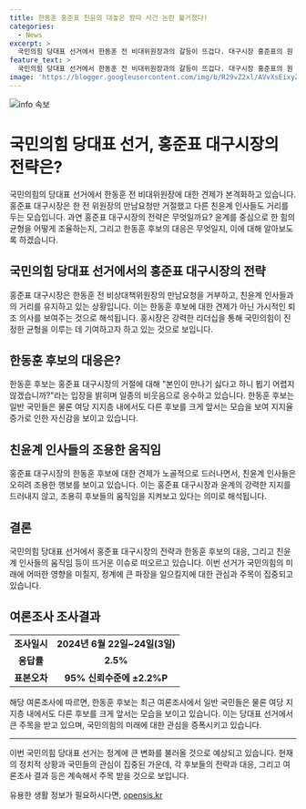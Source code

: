 ```yaml
---
title: 한동훈 홍준표 친윤의 대놓은 왕따 사건 논란 불거졌다!
categories:
  - News
excerpt: >
  국민의힘 당대표 선거에서 한동훈 전 비대위원장과의 갈등이 뜨겁다. 대구시장 홍준표의 원 희룡 전 국토부 장관과의 만남에도 불구하고 홍 시장은 한동훈 전 위원장을 견제하며 격렬한 입장을 보였다. 한동훈 후보는 여론조사에서 모든 층에서 앞서고 있어 단일화 시도 가능성까지 대두되고 있으며, 이로 인해 윤심만으로는 역부족할 것으로 예상된다. 미래의 국민의힘을 위해 노골적인 비토에 나선 홍 시장의 행보가 주목받고 있다.
feature_text: >
  국민의힘 당대표 선거에서 한동훈 전 비대위원장과의 갈등이 뜨겁다. 대구시장 홍준표의 원 희룡 전 국토부 장관과의 만남에도 불구하고 홍 시장은 한동훈 전 위원장을 견제하며 격렬한 입장을 보였다. 한동훈 후보는 여론조사에서 모든 층에서 앞서고 있어 단일화 시도 가능성까지 대두되고 있으며, 이로 인해 윤심만으로는 역부족할 것으로 예상된다. 미래의 국민의힘을 위해 노골적인 비토에 나선 홍 시장의 행보가 주목받고 있다.
image: 'https://blogger.googleusercontent.com/img/b/R29vZ2xl/AVvXsEixyZcFfHzMRdzZMjFBmAUKJYCLCGyLL1o632UiGVXcaFdKo_bkvkuCioo0uUKlGfBVcT3P84aROyZIXSBEx3Aw5nCQ3pTgDom1WDC4m8eifvWiAmWEEVb4x6G_l8C0QH225ldMjyaFvpxGEBGNO37VmDTDMHGhJPq73UglMfDca1-0aw/s1600/blogspot.png'
---
```


<p><img src="https://blogger.googleusercontent.com/img/b/R29vZ2xl/AVvXsEixyZcFfHzMRdzZMjFBmAUKJYCLCGyLL1o632UiGVXcaFdKo_bkvkuCioo0uUKlGfBVcT3P84aROyZIXSBEx3Aw5nCQ3pTgDom1WDC4m8eifvWiAmWEEVb4x6G_l8C0QH225ldMjyaFvpxGEBGNO37VmDTDMHGhJPq73UglMfDca1-0aw/s1600/blogspot.png" alt="info 속보" /></p>

<h1>국민의힘 당대표 선거, 홍준표 대구시장의 전략은?</h1>

<p data-ke-size="size16">국민의힘의 당대표 선거에서 한동훈 전 비대위원장에 대한 견제가 본격화하고 있습니다. 홍준표 대구시장은 한 전 위원장의 만남요청만 거절했고 다른 친윤계 인사들도 거리를 두는 모습입니다. 과연 홍준표 대구시장의 전략은 무엇일까요? 윤계를 중심으로 한 힘의 균형을 어떻게 조율하는지, 그리고 한동훈 후보의 대응은 무엇일지, 이에 대해 알아보도록 하겠습니다.</p>

<h2 data-ke-size="size26">국민의힘 당대표 선거에서의 홍준표 대구시장의 전략</h2>

<p data-ke-size="size16">홍준표 대구시장은 한동훈 전 비상대책위원장의 만남요청을 거부하고, 친윤계 인사들과의 거리를 유지하고 있는 상황입니다. 이는 한동훈 후보에 대한 견제가 아닌 가시적인 퇴조 의사를 보여주는 것으로 해석됩니다. 홍시장은 강력한 리더십을 통해 국민의힘이 진정한 균형을 이루는 데 기여하고자 하고 있는 것으로 보입니다.</p>

<h2 data-ke-size="size26">한동훈 후보의 대응은?</h2>

<p data-ke-size="size16">한동훈 후보는 홍준표 대구시장의 거절에 대해 "본인이 만나기 싫다고 하니 뵙기 어렵지 않겠습니까?"라는 입장을 밝히며 일종의 비웃음으로 응수하고 있습니다. 한동훈 후보는 일반 국민들은 물론 여당 지지층 내에서도 다른 후보를 크게 앞서는 모습을 보여 지지율 증가로 인한 자신감을 보이고 있습니다.</p>

<h2 data-ke-size="size26">친윤계 인사들의 조용한 움직임</h2>

<p data-ke-size="size16">홍준표 대구시장의 한동훈 후보에 대한 견제가 노골적으로 드러나면서, 친윤계 인사들은 오히려 조용한 행보를 보이고 있습니다. 이는 홍준표 대구시장과 윤계의 강력한 지지를 드러내지 않고, 조용히 후보들의 움직임을 지켜보고 있다는 의미로 해석됩니다.</p>

<h2 data-ke-size="size26">결론</h2>

<p data-ke-size="size16">국민의힘 당대표 선거에서 홍준표 대구시장의 전략과 한동훈 후보의 대응, 그리고 친윤계 인사들의 움직임 등이 뜨거운 이슈로 떠오르고 있습니다. 이번 선거가 국민의힘의 미래에 어떠한 영향을 미칠지, 정계에 큰 파장을 일으킬지에 대한 관심과 주목이 집중되고 있습니다.</p>

<h2 data-ke-size="size26">여론조사 조사결과</h2>

<table>
  <tr>
    <td style="text-align: center; height: 17px;"><b>조사일시</b></td>
    <td style="text-align: center; height: 17px;"><b>2024년 6월 22일~24일(3일)</b></td>
  </tr>
  <tr>
    <td style="text-align: center; height: 17px;"><b>응답률</b></td>
    <td style="text-align: center; height: 17px;"><b>2.5%</b></td>
  </tr>
  <tr>
    <td style="text-align: center; height: 17px;"><b>표본오차</b></td>
    <td style="text-align: center; height: 17px;"><b>95% 신뢰수준에 ±2.2%P</b></td>
  </tr>
</table>

<p data-ke-size="size16">해당 여론조사에 따르면, 한동훈 후보는 최근 여론조사에서 일반 국민들은 물론 여당 지지층 내에서도 다른 후보를 크게 앞서는 모습을 보이고 있습니다. 이는 당대표 선거에서 큰 주목을 받고 있으며, 국민의힘의 미래에 대한 관심을 증폭시키고 있습니다.</p>

<hr data-ke-size="size16">

<p data-ke-size="size16">이번 국민의힘 당대표 선거는 정계에 큰 변화를 불러올 것으로 예상되고 있습니다. 현재의 정치적 상황과 국민들의 관심이 집중된 가운데, 각 후보들의 전략과 대응, 그리고 여론조사 결과 등은 계속해서 주목 받을 것으로 보입니다.</p>
유용한 생활 정보가 필요하시다면, <a href="https://opensis.kr" rel="dofollow">opensis.kr</a>


